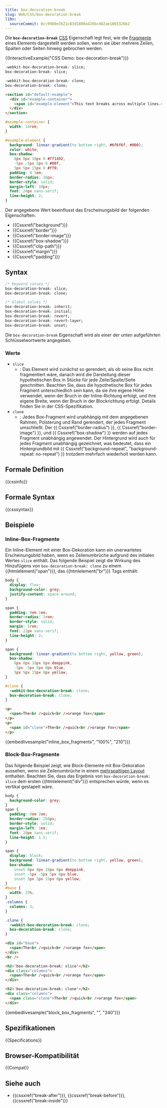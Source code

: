 ```yaml
---
title: box-decoration-break
slug: Web/CSS/box-decoration-break
l10n:
  sourceCommit: 0cc9980e3b21c83d1800a428bc402ae1865326b2
---
```


Die **`box-decoration-break`** [CSS](/de/docs/Web/CSS) Eigenschaft legt fest, wie die [Fragmente](/de/docs/Web/CSS/CSS_fragmentation) eines Elements dargestellt werden sollen, wenn sie über mehrere Zeilen, Spalten oder Seiten hinweg gebrochen werden.

{{InteractiveExample("CSS Demo: box-decoration-break")}}

```css interactive-example-choice
-webkit-box-decoration-break: slice;
box-decoration-break: slice;
```

```css interactive-example-choice
-webkit-box-decoration-break: clone;
box-decoration-break: clone;
```

```html interactive-example
<section id="default-example">
  <div id="example-container">
    <span id="example-element">This text breaks across multiple lines.</span>
  </div>
</section>
```

```css interactive-example
#example-container {
  width: 14rem;
}

#example-element {
  background: linear-gradient(to bottom right, #6f6f6f, #000);
  color: white;
  box-shadow:
    8px 8px 10px 0 #ff1492,
    -5px -5px 5px 0 #00f,
    5px 5px 15px 0 #ff0;
  padding: 0 1em;
  border-radius: 16px;
  border-style: solid;
  margin-left: 10px;
  font: 24px sans-serif;
  line-height: 2;
}
```

Der angegebene Wert beeinflusst das Erscheinungsbild der folgenden Eigenschaften:

- {{Cssxref("background")}}
- {{Cssxref("border")}}
- {{Cssxref("border-image")}}
- {{Cssxref("box-shadow")}}
- {{Cssxref("clip-path")}}
- {{Cssxref("margin")}}
- {{Cssxref("padding")}}

## Syntax

```css
/* Keyword values */
box-decoration-break: slice;
box-decoration-break: clone;

/* Global values */
box-decoration-break: inherit;
box-decoration-break: initial;
box-decoration-break: revert;
box-decoration-break: revert-layer;
box-decoration-break: unset;
```

Die `box-decoration-break` Eigenschaft wird als einer der unten aufgeführten Schlüsselwortwerte angegeben.

### Werte

- `slice`
  - : Das Element wird zunächst so gerendert, als ob seine Box nicht fragmentiert wäre, danach wird die Darstellung dieser hypothetischen Box in Stücke für jede Zeile/Spalte/Seite geschnitten. Beachten Sie, dass die hypothetische Box für jedes Fragment unterschiedlich sein kann, da sie ihre eigene Höhe verwendet, wenn der Bruch in der Inline-Richtung erfolgt, und ihre eigene Breite, wenn der Bruch in der Blockrichtung erfolgt. Details finden Sie in der CSS-Spezifikation.
- `clone`
  - : Jedes Box-Fragment wird unabhängig mit dem angegebenen Rahmen, Polsterung und Rand gerendert, der jedes Fragment umschließt. Der {{ Cssxref("border-radius") }}, {{ Cssxref("border-image") }}, und {{ Cssxref("box-shadow") }} werden auf jedes Fragment unabhängig angewendet. Der Hintergrund wird auch für jedes Fragment unabhängig gezeichnet, was bedeutet, dass ein Hintergrundbild mit {{ Cssxref("background-repeat", "background-repeat: no-repeat") }} trotzdem mehrfach wiederholt werden kann.

## Formale Definition

{{cssinfo}}

## Formale Syntax

{{csssyntax}}

## Beispiele

### Inline-Box-Fragmente

Ein Inline-Element mit einer Box-Dekoration kann ein unerwartetes Erscheinungsbild haben, wenn es Zeilenumbrüche aufgrund des initialen Wertes `slice` enthält. Das folgende Beispiel zeigt die Wirkung des Hinzufügens von `box-decoration-break: clone` zu einem {{htmlelement("span")}}, das {{htmlelement("br")}} Tags enthält:

```css hidden
body {
  display: flex;
  background-color: grey;
  justify-content: space-around;
}

span {
  padding: 0em 1em;
  border-radius: 1rem;
  border-style: solid;
  margin: 1rem;
  font: 22px sans-serif;
  line-height: 2;
}
```

```css
span {
  background: linear-gradient(to bottom right, yellow, green);
  box-shadow:
    8px 8px 10px 0px deeppink,
    -5px -5px 5px 0px blue,
    5px 5px 15px 0px yellow;
}

#clone {
  -webkit-box-decoration-break: clone;
  box-decoration-break: clone;
}
```

```html
<p>
  <span>The<br />quick<br />orange fox</span>
</p>
<p>
  <span id="clone">The<br />quick<br />orange fox</span>
</p>
```

{{embedlivesample("inline_box_fragments", "100%", "210")}}

### Block-Box-Fragmente

Das folgende Beispiel zeigt, wie Block-Elemente mit Box-Dekoration aussehen, wenn sie Zeilenumbrüche in einem [mehrspaltigen Layout](/de/docs/Learn_web_development/Core/CSS_layout/Multiple-column_Layout) enthalten. Beachten Sie, dass das Ergebnis von `box-decoration-break: slice` dem ersten {{htmlelement("div")}} entsprechen würde, wenn es vertikal gestapelt wäre.

```css hidden
body {
  background-color: grey;
}
span {
  padding: 0em 2em;
  border-radius: 250px;
  border-style: solid;
  margin-left: 1em;
  font: 20px sans-serif;
  line-height: 1.5;
}
```

```css
span {
  display: block;
  background: linear-gradient(to bottom right, yellow, green);
  box-shadow:
    inset 8px 8px 10px 0px deeppink,
    inset -5px -5px 5px 0px blue,
    inset 5px 5px 15px 0px yellow;
}
#base {
  width: 33%;
}
.columns {
  columns: 3;
}

.clone {
  -webkit-box-decoration-break: clone;
  box-decoration-break: clone;
}
```

```html
<div id="base">
  <span>The<br />quick<br />orange fox</span>
</div>
<br />

<h2>'box-decoration-break: slice'</h2>
<div class="columns">
  <span>The<br />quick<br />orange fox</span>
</div>

<h2>'box-decoration-break: clone'</h2>
<div class="columns">
  <span class="clone">The<br />quick<br />orange fox</span>
</div>
```

{{embedlivesample("block_box_fragments", "", "340")}}

## Spezifikationen

{{Specifications}}

## Browser-Kompatibilität

{{Compat}}

## Siehe auch

- {{cssxref("break-after")}}, {{cssxref("break-before")}}, {{cssxref("break-inside")}}
